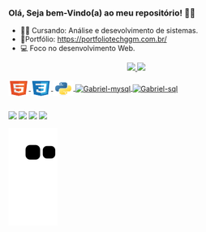 ### Olá, Seja bem-Vindo(a) ao meu repositório! 👩‍💻



- 👨‍🎓 Cursando: Análise e desevolvimento de sistemas.
- 📂Portfólio: https://portfoliotechggm.com.br/
- 💻 Foco no desenvolvimento Web.

<div align="center">
  <a href="hhttps://github.com/Gmoreira12">
  <img height="170em" src="https://github-readme-stats.vercel.app/api?username=Gmoreira12&show_icons=true&theme=dracula&include_all_commits=true&count_private=true"/>
  <img height="170em" src="https://github-readme-stats.vercel.app/api/top-langs/?username=Gmoreira12&layout=compact&langs_count=7&theme=dracula"/>
</div>
  <div style="display: inline_block"><br>
  <img align="center" alt="Gabriel-HTML" height="30" width="40" src="https://raw.githubusercontent.com/devicons/devicon/master/icons/html5/html5-original.svg">
  <img align="center" alt="Gabriel-CSS" height="30" width="40" src="https://raw.githubusercontent.com/devicons/devicon/master/icons/css3/css3-original.svg">
  <img align="center" alt="Gabriel-Python" height="30" width="40" src="https://raw.githubusercontent.com/devicons/devicon/master/icons/python/python-original.svg">
  <img align="center" alt="Gabriel-mysql" height="40" width="50" src="https://img.icons8.com/color/48/000000/mysql-logo.png">
  <img align="center" alt="Gabriel-sql" height="40" width="50" src="https://img.icons8.com/color/48/000000/sql.png"/>
</div>

  ##
  
  <div> 
  <a href="https://www.youtube.com/channel/UC895M_9sHlqq35Hdnb6Q3Eg" target="_blank"><img src="https://img.shields.io/badge/YouTube-FF0000?style=for-the-badge&logo=youtube&logoColor=white" target="_blank"></a>
  <a href="https://www.instagram.com/gabrielgoncalves.moreira" target="_blank"><img src="https://img.shields.io/badge/-Instagram-%23E4405F?style=for-the-badge&logo=instagram&logoColor=white" target="_blank"></a> 
  <a href = "mailto:goncalves.gabriel@gmail.com"><img src="https://img.shields.io/badge/-Gmail-%23333?style=for-the-badge&logo=gmail&logoColor=white" target="_blank"></a>
  <a href="https://www.linkedin.com/in/gabriel-gon%C3%A7alves2022-tech00000000000/" target="_blank"><img src="https://img.shields.io/badge/-LinkedIn-%230077B5?style=for-the-badge&logo=linkedin&logoColor=white" target="_blank"></a>
  
  ![Snake animation](https://github.com/rafaballerini/rafaballerini/blob/output/github-contribution-grid-snake.svg)
 
</div>

